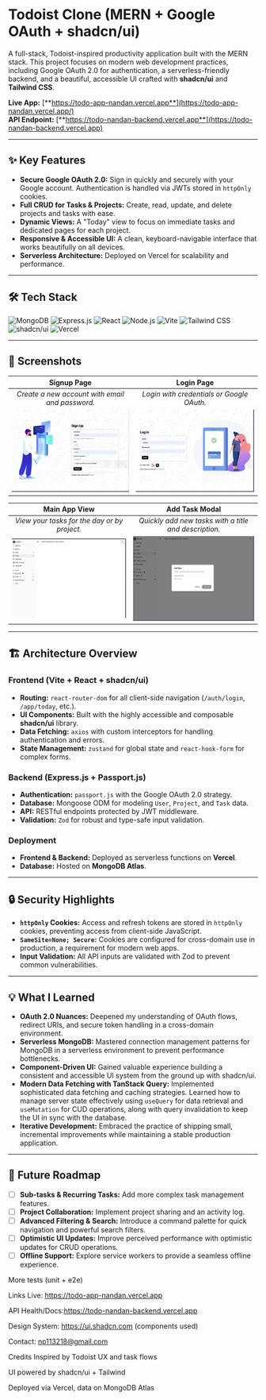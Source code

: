 # Todoist Clone (MERN + Google OAuth + shadcn/ui)

A full-stack, Todoist-inspired productivity application built with the MERN stack. This project focuses on modern web development practices, including Google OAuth 2.0 for authentication, a serverless-friendly backend, and a beautiful, accessible UI crafted with **shadcn/ui** and **Tailwind CSS**.

**Live App:** [**https://todo-app-nandan.vercel.app**](https://todo-app-nandan.vercel.app/)  
**API Endpoint:** [**https://todo-nandan-backend.vercel.app**](https://todo-nandan-backend.vercel.app)

---

## ✨ Key Features

- **Secure Google OAuth 2.0:** Sign in quickly and securely with your Google account. Authentication is handled via JWTs stored in `httpOnly` cookies.
- **Full CRUD for Tasks & Projects:** Create, read, update, and delete projects and tasks with ease.
- **Dynamic Views:** A "Today" view to focus on immediate tasks and dedicated pages for each project.
- **Responsive & Accessible UI:** A clean, keyboard-navigable interface that works beautifully on all devices.
- **Serverless Architecture:** Deployed on Vercel for scalability and performance.

---

## 🛠️ Tech Stack

![MongoDB](https://img.shields.io/badge/MongoDB-47A248?style=for-the-badge&logo=mongodb&logoColor=white)
![Express.js](https://img.shields.io/badge/Express.js-000000?style=for-the-badge&logo=express&logoColor=white)
![React](https://img.shields.io/badge/React-20232A?style=for-the-badge&logo=react&logoColor=61DAFB)
![Node.js](https://img.shields.io/badge/Node.js-339933?style=for-the-badge&logo=nodedotjs&logoColor=white)
![Vite](https://img.shields.io/badge/Vite-646CFF?style=for-the-badge&logo=vite&logoColor=white)
![Tailwind CSS](https://img.shields.io/badge/Tailwind_CSS-38B2AC?style=for-the-badge&logo=tailwind-css&logoColor=white)
![shadcn/ui](https://img.shields.io/badge/shadcn/ui-000000?style=for-the-badge&logo=shadcnui&logoColor=white)
![Vercel](https://img.shields.io/badge/Vercel-000000?style=for-the-badge&logo=vercel&logoColor=white)

---

## 📸 Screenshots

| Signup Page | Login Page |
| :---: | :---: |
| *Create a new account with email and password.* | *Login with credentials or Google OAuth.* |
| <img src="frontend/public/signup.png" alt="Signup Screen" width="400"> | <img src="frontend/public/login.png" alt="Login Screen" width="400"> |

| Main App View | Add Task Modal |
| :---: | :---: |
| *View your tasks for the day or by project.* | *Quickly add new tasks with a title and description.* |
| <img src="frontend/public/app.png" alt="Main App Screen" width="400"> | <img src="frontend/public/taskModal.png" alt="Task Modal" width="400"> |

---

## 🏗️ Architecture Overview

### Frontend (Vite + React + shadcn/ui)
- **Routing:** `react-router-dom` for all client-side navigation (`/auth/login`, `/app/today`, etc.).
- **UI Components:** Built with the highly accessible and composable **shadcn/ui** library.
- **Data Fetching:** `axios` with custom interceptors for handling authentication and errors.
- **State Management:** `zustand` for global state and `react-hook-form` for complex forms.

### Backend (Express.js + Passport.js)
- **Authentication:** `passport.js` with the Google OAuth 2.0 strategy.
- **Database:** Mongoose ODM for modeling `User`, `Project`, and `Task` data.
- **API:** RESTful endpoints protected by JWT middleware.
- **Validation:** `Zod` for robust and type-safe input validation.

### Deployment
- **Frontend & Backend:** Deployed as serverless functions on **Vercel**.
- **Database:** Hosted on **MongoDB Atlas**.

---

## 🔒 Security Highlights

- **`httpOnly` Cookies:** Access and refresh tokens are stored in `httpOnly` cookies, preventing access from client-side JavaScript.
- **`SameSite=None; Secure`:** Cookies are configured for cross-domain use in production, a requirement for modern web apps.
- **Input Validation:** All API inputs are validated with Zod to prevent common vulnerabilities.

---

## 💡 What I Learned

- **OAuth 2.0 Nuances:** Deepened my understanding of OAuth flows, redirect URIs, and secure token handling in a cross-domain environment.
- **Serverless MongoDB:** Mastered connection management patterns for MongoDB in a serverless environment to prevent performance bottlenecks.
- **Component-Driven UI:** Gained valuable experience building a consistent and accessible UI system from the ground up with shadcn/ui.
- **Modern Data Fetching with TanStack Query:** Implemented sophisticated data fetching and caching strategies. Learned how to manage server state effectively using `useQuery` for data retrieval and `useMutation` for CUD operations, along with query invalidation to keep the UI in sync with the database.
- **Iterative Development:** Embraced the practice of shipping small, incremental improvements while maintaining a stable production application.

---

## 🚀 Future Roadmap

- [ ] **Sub-tasks & Recurring Tasks:** Add more complex task management features.
- [ ] **Project Collaboration:** Implement project sharing and an activity log.
- [ ] **Advanced Filtering & Search:** Introduce a command palette for quick navigation and powerful search filters.
- [ ] **Optimistic UI Updates:** Improve perceived performance with optimistic updates for CRUD operations.
- [ ] **Offline Support:** Explore service workers to provide a seamless offline experience.

More tests (unit + e2e)

Links
Live: https://todo-app-nandan.vercel.app

API Health/Docs:https://todo-nandan-backend.vercel.app

Design System: https://ui.shadcn.com (components used)

Contact: np113218@gmail.com

Credits
Inspired by Todoist UX and task flows

UI powered by shadcn/ui + Tailwind

Deployed via Vercel, data on MongoDB Atlas